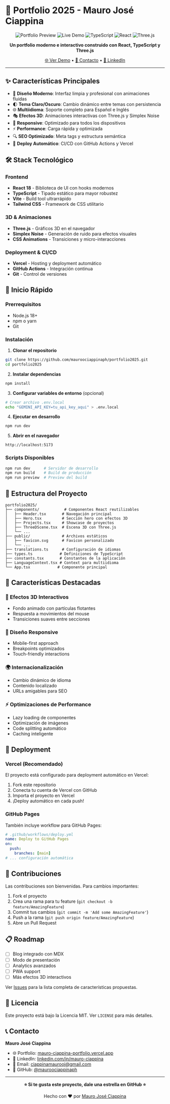 # 🚀 Portfolio 2025 - Mauro José Ciappina

<div align="center">

![Portfolio Preview](https://img.shields.io/badge/Portfolio-2025-blue?style=for-the-badge&logo=react)
![Live Demo](https://img.shields.io/badge/Live-Demo-success?style=for-the-badge&logo=vercel)
![TypeScript](https://img.shields.io/badge/TypeScript-007ACC?style=for-the-badge&logo=typescript&logoColor=white)
![React](https://img.shields.io/badge/React-20232A?style=for-the-badge&logo=react&logoColor=61DAFB)
![Three.js](https://img.shields.io/badge/Three.js-000000?style=for-the-badge&logo=three.js&logoColor=white)

**Un portfolio moderno e interactivo construido con React, TypeScript y Three.js**

[🌐 Ver Demo](https://mauro-ciappina-portfolio-mib3n28y2-mauroociappinaphs-projects.vercel.app) • [📧 Contacto](mailto:ciappinamaurooj@gmail.com) • [💼 LinkedIn](https://linkedin.com/in/mauro-ciappina)

</div>

---

## ✨ Características Principales

- 🎨 **Diseño Moderno**: Interfaz limpia y profesional con animaciones fluidas
- 🌓 **Tema Claro/Oscuro**: Cambio dinámico entre temas con persistencia
- 🌐 **Multiidioma**: Soporte completo para Español e Inglés
- 🎭 **Efectos 3D**: Animaciones interactivas con Three.js y Simplex Noise
- 📱 **Responsive**: Optimizado para todos los dispositivos
- ⚡ **Performance**: Carga rápida y optimizada
- 🔍 **SEO Optimizado**: Meta tags y estructura semántica
- 🚀 **Deploy Automático**: CI/CD con GitHub Actions y Vercel

## 🛠️ Stack Tecnológico

### Frontend

- **React 18** - Biblioteca de UI con hooks modernos
- **TypeScript** - Tipado estático para mayor robustez
- **Vite** - Build tool ultrarrápido
- **Tailwind CSS** - Framework de CSS utilitario

### 3D & Animaciones

- **Three.js** - Gráficos 3D en el navegador
- **Simplex Noise** - Generación de ruido para efectos visuales
- **CSS Animations** - Transiciones y micro-interacciones

### Deployment & CI/CD

- **Vercel** - Hosting y deployment automático
- **GitHub Actions** - Integración continua
- **Git** - Control de versiones

## 🚀 Inicio Rápido

### Prerrequisitos

- Node.js 18+
- npm o yarn
- Git

### Instalación

1. **Clonar el repositorio**

```bash
git clone https://github.com/mauroociappinaph/portfolio2025.git
cd portfolio2025
```

2. **Instalar dependencias**

```bash
npm install
```

3. **Configurar variables de entorno** (opcional)

```bash
# Crear archivo .env.local
echo "GEMINI_API_KEY=tu_api_key_aqui" > .env.local
```

4. **Ejecutar en desarrollo**

```bash
npm run dev
```

5. **Abrir en el navegador**

```
http://localhost:5173
```

### Scripts Disponibles

```bash
npm run dev      # Servidor de desarrollo
npm run build    # Build de producción
npm run preview  # Preview del build
```

## 📁 Estructura del Proyecto

```
portfolio2025/
├── components/           # Componentes React reutilizables
│   ├── Header.tsx       # Navegación principal
│   ├── Hero.tsx         # Sección hero con efectos 3D
│   ├── Projects.tsx     # Showcase de proyectos
│   ├── ThreeDScene.tsx  # Escena 3D con Three.js
│   └── ...
├── public/              # Archivos estáticos
│   ├── favicon.svg      # Favicon personalizado
│   └── ...
├── translations.ts      # Configuración de idiomas
├── types.ts            # Definiciones de TypeScript
├── constants.tsx       # Constantes de la aplicación
├── LanguageContext.tsx # Context para multiidioma
└── App.tsx            # Componente principal
```

## 🎨 Características Destacadas

### 🌊 Efectos 3D Interactivos

- Fondo animado con partículas flotantes
- Respuesta a movimientos del mouse
- Transiciones suaves entre secciones

### 📱 Diseño Responsive

- Mobile-first approach
- Breakpoints optimizados
- Touch-friendly interactions

### 🌍 Internacionalización

- Cambio dinámico de idioma
- Contenido localizado
- URLs amigables para SEO

### ⚡ Optimizaciones de Performance

- Lazy loading de componentes
- Optimización de imágenes
- Code splitting automático
- Caching inteligente

## 🚀 Deployment

### Vercel (Recomendado)

El proyecto está configurado para deployment automático en Vercel:

1. Fork este repositorio
2. Conecta tu cuenta de Vercel con GitHub
3. Importa el proyecto en Vercel
4. ¡Deploy automático en cada push!

### GitHub Pages

También incluye workflow para GitHub Pages:

```yaml
# .github/workflows/deploy.yml
name: Deploy to GitHub Pages
on:
  push:
    branches: [main]
# ... configuración automática
```

## 🤝 Contribuciones

Las contribuciones son bienvenidas. Para cambios importantes:

1. Fork el proyecto
2. Crea una rama para tu feature (`git checkout -b feature/AmazingFeature`)
3. Commit tus cambios (`git commit -m 'Add some AmazingFeature'`)
4. Push a la rama (`git push origin feature/AmazingFeature`)
5. Abre un Pull Request

## 📋 Roadmap

- [ ] Blog integrado con MDX
- [ ] Modo de presentación
- [ ] Analytics avanzados
- [ ] PWA support
- [ ] Más efectos 3D interactivos

Ver [Issues](https://github.com/mauroociappinaph/portfolio2025/issues) para la lista completa de características propuestas.

## 📄 Licencia

Este proyecto está bajo la Licencia MIT. Ver `LICENSE` para más detalles.

## 📞 Contacto

**Mauro José Ciappina**

- 🌐 Portfolio: [mauro-ciappina-portfolio.vercel.app](https://mauro-ciappina-portfolio-mib3n28y2-mauroociappinaphs-projects.vercel.app)
- 💼 LinkedIn: [linkedin.com/in/mauro-ciappina](https://linkedin.com/in/mauro-ciappina)
- 📧 Email: ciappinamaurooj@gmail.com
- 🐙 GitHub: [@mauroociappinaph](https://github.com/mauroociappinaph)

---

<div align="center">

**⭐ Si te gusta este proyecto, dale una estrella en GitHub ⭐**

Hecho con ❤️ por [Mauro José Ciappina](https://github.com/mauroociappinaph)

</div>
